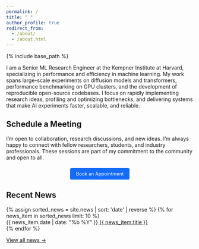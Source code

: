 ```yaml
---
permalink: /
title: " "
author_profile: true
redirect_from: 
  - /about/
  - /about.html
---
```


{% include base_path %}

I am a Senior ML Research Engineer at the Kempner Institute at Harvard, specializing in performance and efficiency in machine learning. My work spans large-scale experiments on diffusion models and transformers, performance benchmarking on GPU clusters, and the development of reproducible open-source codebases. I focus on rapidly implementing research ideas, profiling and optimizing bottlenecks, and delivering systems that make AI experiments faster, scalable, and reliable.

## Schedule a Meeting

I’m open to collaboration, research discussions, and new ideas. I’m always happy to connect with fellow researchers, students, and industry professionals. These sessions are part of my commitment to the community and open to all.

<div style="text-align: center; margin: 20px 0;">
  <a href="https://calendar.app.google/jky14xruQdbihX4c9" target="_blank" style="background-color: #146bf8ff; color: white; padding: 8px 16px; text-decoration: none; border-radius: 4px; display: inline-block; font-size: 0.9em;"> Book an Appointment</a>
</div>

<div class="news-container">
  <h2>Recent News</h2>
  {% assign sorted_news = site.news | sort: 'date' | reverse %}
  {% for news_item in sorted_news limit: 10 %}
    <div class="news-item">
      <span class="news-date">{{ news_item.date | date: "%b %Y" }}</span>
      <a href="{{ news_item.url | relative_url }}" class="news-title-link">{{ news_item.title }}</a>
    </div>
  {% endfor %}
  <p><a href="{{ '/news/' | relative_url }}" class="view-all-news">View all news →</a></p>
</div>
